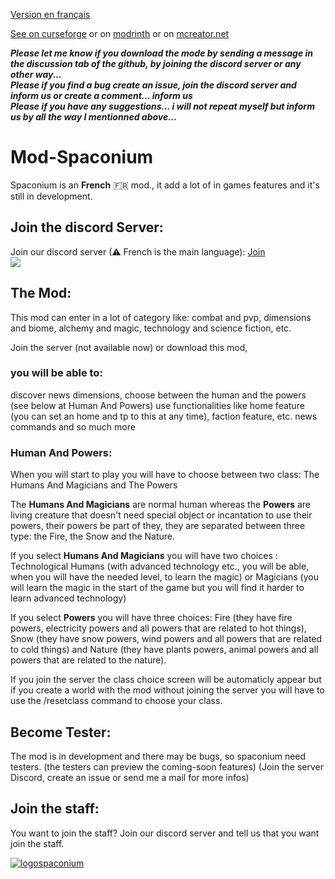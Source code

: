 <a href="https://github.com/GZod01/Mod-Spaconium/blob/main/README.fr.md">Version en français</a>

<a href="https://www.curseforge.com/minecraft/mc-mods/spaconium">See on curseforge</a> 
or on <a href="https://modrinth.com/mod/spaconium">modrinth</a> 
or on <a href="https://mcreator.net/modification/93197/spaconium">mcreator.net</a>

***Please let me know if you download the mode by sending a message in the discussion tab of the github, by joining the discord server or any other way...***<br>
***Please if you find a bug create an issue, join the discord server and inform us or create a comment... inform us***<br>
***Please if you have any suggestions... i will not repeat myself but inform us by all the way I mentionned above...***<br>
# Mod-Spaconium
Spaconium is an **French** 🇫🇷 mod., it add a lot of in games features and it's still in development.
## Join the discord Server:
Join our discord server (⚠ French is the main language): <a href="https://discor.io/spaconium">Join</a><br>
<a  href="https://discord.io/spaconium"><img src="https://discordapp.com/api/guilds/978527342811045888/widget.png?style=banner2"></a>

## The Mod:
This mod can enter in a lot of category like: combat and pvp, dimensions and biome, alchemy and magic, technology and science fiction, etc.

Join the server (not available now) or download this mod,

### you will be able to:
discover news dimensions,
choose between the human and the powers (see below at Human And Powers)
use functionalities like home feature (you can set an home and tp to this at any time), faction feature, etc.
news commands
and so much more
### Human And Powers:
When you will start to play you will have to choose between two class: The Humans And Magicians and The Powers

The **Humans And Magicians** are normal human whereas the **Powers** are living creature that doesn't need special object or incantation to use their powers, their powers be part of they, they are separated between three type: the Fire, the Snow and the Nature.

If you select **Humans And Magicians** you will have two choices : Technological Humans (with advanced technology etc., you will be able, when you will have the needed level, to learn the magic) or Magicians (you will learn the magic in the start of the game but you will find it harder to learn advanced technology)

If you select **Powers** you will have three choices: Fire (they have fire powers, electricity powers and all powers that are related to hot things), Snow (they have snow powers, wind powers and all powers that are related to cold things) and Nature (they have plants powers, animal powers and all powers that are related to the nature).

 

If you join the server the class choice screen will be automaticly appear but if you create a world with the mod without joining the server you will have to use the /resetclass command to choose your class.

## Become Tester:
The mod is in development and there may be bugs, so spaconium need testers. (the testers can preview the coming-soon features) (Join the server Discord, create an issue or send me a mail for more infos)
<!--<a href="https://gzod01.github.io/spaconium/private/inscription-testers">Inscriptions</a>-->


## Join the staff:
You want to join the staff?
Join our discord server and tell us that you want join the staff.
<!--Postez votre candidature sur <a href="https://gzod01.github.io/spaconium/private/candidatures">cette page</a>-->

[![logospaconium](https://cdn.discordapp.com/attachments/1037270814057300052/1037347117733249084/logospaconium.png)](https://discord.io/spaconium)
